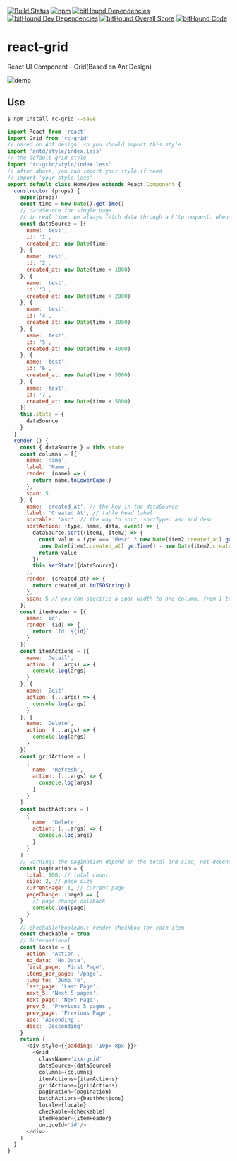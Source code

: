 [![Build Status](https://travis-ci.org/kagawagao/react-grid.svg?branch=master)](https://travis-ci.org/kagawagao/react-grid)
[![npm](https://img.shields.io/npm/v/rc-grid.svg)](https://npmjs.org/package/rc-grid)
[![bitHound Dependencies](https://www.bithound.io/github/kagawagao/react-grid/badges/dependencies.svg)](https://www.bithound.io/github/kagawagao/react-grid/master/dependencies/npm)
[![bitHound Dev Dependencies](https://www.bithound.io/github/kagawagao/react-grid/badges/devDependencies.svg)](https://www.bithound.io/github/kagawagao/react-grid/master/dependencies/npm)
[![bitHound Overall Score](https://www.bithound.io/github/kagawagao/react-grid/badges/score.svg)](https://www.bithound.io/github/kagawagao/react-grid)
[![bitHound Code](https://www.bithound.io/github/kagawagao/react-grid/badges/code.svg)](https://www.bithound.io/github/kagawagao/react-grid)
# react-grid
React UI Component - Grid(Based on Ant Design)

![demo](https://cloud.githubusercontent.com/assets/6930280/13353550/2462a530-dcd0-11e5-98df-0f6baa4a5210.png)

## Use
```bash
$ npm install rc-grid --save
```
```javascript
import React from 'react'
import Grid from 'rc-grid'
// based on Ant design, so you should import this style
import 'antd/style/index.less'
// the default grid style
import 'rc-grid/style/index.less'
// after above, you can import your style if need
// import 'your-style.less'
export default class HomeView extends React.Component {
  constructor (props) {
    super(props)
    const time = new Date().getTime()
    // dataSource for single page
    // in real time, we always fetch data through a http request. when the page change, we get the next page's data
    const dataSource = [{
      name: 'test',
      id: '1',
      created_at: new Date(time)
    }, {
      name: 'test',
      id: '2',
      created_at: new Date(time + 1000)
    }, {
      name: 'test',
      id: '3',
      created_at: new Date(time + 2000)
    }, {
      name: 'test',
      id: '4',
      created_at: new Date(time + 3000)
    }, {
      name: 'test',
      id: '5',
      created_at: new Date(time + 4000)
    }, {
      name: 'test',
      id: '6',
      created_at: new Date(time + 5000)
    }, {
      name: 'test',
      id: '7',
      created_at: new Date(time + 5000)
    }]
    this.state = {
      dataSource
    }
  }
  render () {
    const { dataSource } = this.state
    const columns = [{
      name: 'name',
      label: 'Name',
      render: (name) => {
        return name.toLowerCase()
      },
      span: 5
    }, {
      name: 'created_at', // the key in the dataSource
      label: 'Created At', // table head label
      sortable: 'asc', // the way to sort, sortType: asc and desc
      sortAction: (type, name, data, event) => {
        dataSource.sort((item1, item2) => {
          const value = type === 'desc' ? new Date(item2.created_at).getTime() - new Date(item1.created_at).getTime()
          :new Date(item1.created_at).getTime() - new Date(item2.created_at).getTime()
          return value
        })
        this.setState({dataSource})
      },
      render: (created_at) => {
        return created_at.toISOString()
      },
      span: 5 // you can specific a span width to one column, from 1 to 24, default is flexible
    }]
    const itemHeader = [{
      name: 'id',
      render: (id) => {
        return `Id: ${id}`
      }
    }]
    const itemActions = [{
      name: 'Detail',
      action: (...args) => {
        console.log(args)
      }
    }, {
      name: 'Edit',
      action: (...args) => {
        console.log(args)
      }
    }, {
      name: 'Delete',
      action: (...args) => {
        console.log(args)
      }
    }]
    const gridActions = [
      {
        name: 'Refresh',
        action: (...args) => {
          console.log(args)
        }
      }
    ]
    const bacthActions = [
      {
        name: 'Delete',
        action: (...args) => {
          console.log(args)
        }
      }
    ]
    // warning: the pagination depend on the total and size, not depend on the dataSource's length
    const pagination = {
      total: 100, // total count
      size: 2, // page size
      currentPage: 1, // current page
      pageChange: (page) => {
        // page change callback
        console.log(page)
      }
    }
    // checkable[boolean]: render checkbox for each item
    const checkable = true
    // International
    const locale = {
      action: 'Action',
      no_data: 'No Data',
      first_page: 'First Page',
      items_per_page: '/page',
      jump_to: 'Jump To',
      last_page: 'Last Page',
      next_5: 'Next 5 pages',
      next_page: 'Next Page',
      prev_5: 'Previous 5 pages',
      prev_page: 'Previous Page',
      asc: 'Ascending',
      desc: 'Descending'
    }
    return (
      <div style={{padding: '10px 8px'}}>
        <Grid
          className='xxx-grid'
          dataSource={dataSource}
          columns={columns}
          itemActions={itemActions}
          gridActions={gridActions}
          pagination={pagination}
          batchActions={bacthActions}
          locale={locale}
          checkable={checkable}
          itemHeader={itemHeader}
          uniqueId='id'/>
      </div>
    )
  }
}
```
